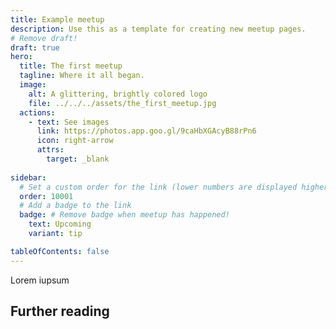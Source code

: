 ```yaml
---
title: Example meetup
description: Use this as a template for creating new meetup pages.
# Remove draft!
draft: true
hero:
  title: The first meetup
  tagline: Where it all began.
  image:
    alt: A glittering, brightly colored logo
    file: ../../../assets/the_first_meetup.jpg
  actions:
    - text: See images
      link: https://photos.app.goo.gl/9caHbXGAcyB88rPn6
      icon: right-arrow
      attrs:
        target: _blank
        
sidebar:
  # Set a custom order for the link (lower numbers are displayed higher up, please reference to other pages and set accordingly)
  order: 10001
  # Add a badge to the link
  badge: # Remove badge when meetup has happened!
    text: Upcoming
    variant: tip

tableOfContents: false
---
```


Lorem iupsum

## Further reading
